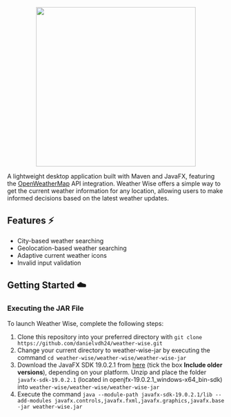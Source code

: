 <div align="center">
    <img src="https://github.com/danielvdh24/weather-wise/assets/51958337/1eecefde-971a-4696-94da-9cd0cc6fbecb" height="370px">
</div>


A lightweight desktop application built with Maven and JavaFX, featuring the [OpenWeatherMap](https://openweathermap.org/) API integration. Weather Wise offers a simple way to get the current weather information for any location, allowing users to make informed decisions based on the latest weather updates.

## Features :zap:
* City-based weather searching
* Geolocation-based weather searching
* Adaptive current weather icons
* Invalid input validation

## Getting Started :cloud:
### Executing the JAR File
To launch Weather Wise, complete the following steps:

1. Clone this repository into your preferred directory with `git clone https://github.com/danielvdh24/weather-wise.git`
2. Change your current directory to weather-wise-jar by executing the command `cd weather-wise/weather-wise/weather-wise-jar`
3. Download the JavaFX SDK 19.0.2.1 from [here](https://gluonhq.com/products/javafx/) (tick the box **Include older versions**), depending on your platform. Unzip and place the folder `javafx-sdk-19.0.2.1` (located in openjfx-19.0.2.1_windows-x64_bin-sdk) into `weather-wise/weather-wise/weather-wise-jar`
4. Execute the command `java --module-path javafx-sdk-19.0.2.1/lib --add-modules javafx.controls,javafx.fxml,javafx.graphics,javafx.base -jar weather-wise.jar`
